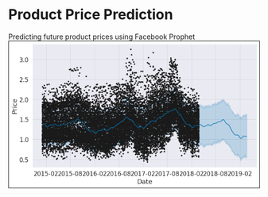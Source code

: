 # Product Price Prediction
Predicting future product prices using Facebook Prophet
<img src="image/priceforecast.png" border="1">

